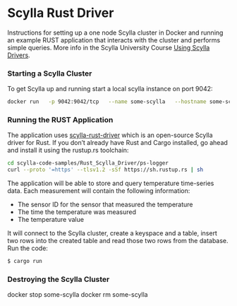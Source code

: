 # Scylla Rust Driver 

Instructions for setting up a one node Scylla cluster in Docker and running an example RUST application that interacts with the cluster and performs simple queries. More info in the Scylla University Course [Using Scylla Drivers](https://university.scylladb.com/courses/using-scylla-drivers/).

### Starting a Scylla Cluster

To get Scylla up and running start a local scylla instance on port 9042:

```bash
docker run   -p 9042:9042/tcp   --name some-scylla   --hostname some-scylla   -d scylladb/scylla:5.2.0    --smp 1 --memory=750M --overprovisioned 1
```

### Running the RUST Application

The application uses [scylla-rust-driver](https://github.com/scylladb/scylla-rust-driver) which is an open-source Scylla driver for Rust.
If you don’t already have Rust and Cargo installed, go ahead and install it using the rustup.rs toolchain:

```bash
cd scylla-code-samples/Rust_Scylla_Driver/ps-logger
curl --proto '=https' --tlsv1.2 -sSf https://sh.rustup.rs | sh
```

The application will be able to store and query temperature time-series data. Each measurement will contain the following information:

- The sensor ID for the sensor that measured the temperature
- The time the temperature was measured
- The temperature value

It will connect to the Scylla cluster, create a keyspace and a table, insert two rows into the created table and read those two rows from the database.
Run the code:

```bash
$ cargo run
```

### Destroying the Scylla Cluster

docker stop some-scylla
docker rm some-scylla

